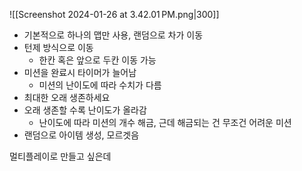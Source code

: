 ![[Screenshot 2024-01-26 at 3.42.01 PM.png|300]]
- 기본적으로 하나의 맵만 사용, 랜덤으로 차가 이동
- 턴제 방식으로 이동
	- 한칸 혹은 앞으로 두칸 이동 가능
- 미션을 완료시 타이머가 늘어남
	- 미션의 난이도에 따라 수치가 다름
- 최대한 오래 생존하세요
- 오래 생존할 수록 난이도가 올라감
	- 난이도에 따라 미션의 개수 해금, 근데 해금되는 건 무조건 어려운 미션
- 랜덤으로 아이템 생성, 모르겟음

멀티플레이로 만들고 싶은데
